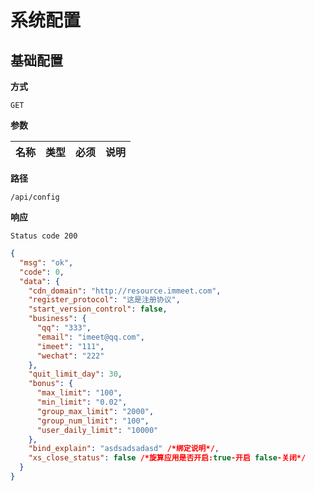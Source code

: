# 系统配置

## 基础配置

**方式**

`GET`

**参数**

| 名称 | 类型 | 必须 | 说明 |
| :--: | :--: | :--: | :--: |


**路径**

`/api/config`

**响应**

`Status code 200`

```json
{
  "msg": "ok",
  "code": 0,
  "data": {
    "cdn_domain": "http://resource.immeet.com",
    "register_protocol": "这是注册协议",
    "start_version_control": false,
    "business": {
      "qq": "333",
      "email": "imeet@qq.com",
      "imeet": "111",
      "wechat": "222"
    },
    "quit_limit_day": 30,
    "bonus": {
      "max_limit": "100",
      "min_limit": "0.02",
      "group_max_limit": "2000",
      "group_num_limit": "100",
      "user_daily_limit": "10000"
    },
    "bind_explain": "asdsadsadasd" /*绑定说明*/,
    "xs_close_status": false /*旋算应用是否开启:true-开启 false-关闭*/
  }
}
```
